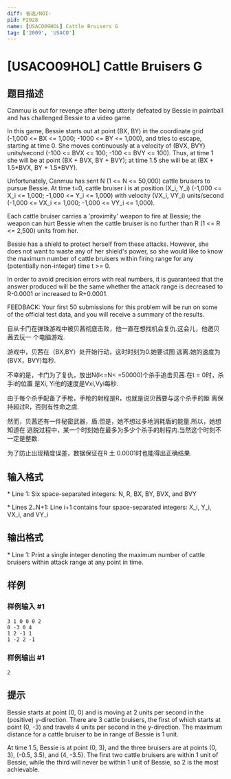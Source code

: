 ```yaml
---
diff: 省选/NOI-
pid: P2928
name: [USACO09HOL] Cattle Bruisers G
tag: ['2009', 'USACO']
---
```

# [USACO09HOL] Cattle Bruisers G
## 题目描述

Canmuu is out for revenge after being utterly defeated by Bessie in paintball and has challenged Bessie to a video game.

In this game, Bessie starts out at point (BX, BY) in the coordinate grid (-1,000 <= BX <= 1,000; -1000 <= BY <= 1,000), and tries to escape, starting at time 0. She moves continuously at a velocity of (BVX, BVY) units/second (-100 <= BVX <= 100; -100 <= BVY <= 100). Thus, at time 1 she will be at point (BX + BVX, BY + BVY); at time 1.5 she will be at (BX + 1.5\*BVX, BY + 1.5\*BVY).

Unfortunately, Canmuu has sent N (1 <= N <= 50,000) cattle bruisers to pursue Bessie.  At time t=0, cattle bruiser i is at position (X\_i, Y\_i) (-1,000 <= X\_i <= 1,000; -1,000 <= Y\_i <= 1,000) with velocity (VX\_i, VY\_i) units/second (-1,000 <= VX\_i <= 1,000; -1,000 <= VY\_i <= 1,000).

Each cattle bruiser carries a 'proximity' weapon to fire at Bessie; the weapon can hurt Bessie when the cattle bruiser is no further than R (1 <= R <= 2,500) units from her.

Bessie has a shield to protect herself from these attacks. However, she does not want to waste any of her shield's power, so she would like to know the maximum number of cattle bruisers within firing range for any (potentially non-integer) time t >= 0.

In order to avoid precision errors with real numbers, it is guaranteed that the answer produced will be the same whether the attack range is decreased to R-0.0001 or increased to R+0.0001.

FEEDBACK: Your first 50  submissions for this problem will be run on some of the official test data, and you will receive a summary of the results.

自从卡门在弹珠游戏中被贝茜彻底击败，他一直在想找机会复仇.这会儿，他邀贝茜去玩一 个电脑游戏.

游戏中，贝茜在（BX,BY）处开始行动，这时时刻为0.她要试图 逃离.她的速度为(BVX，BVY)每秒.

不幸的是，卡门为了复仇，放出N(l<=N< =50000)个杀手追击贝茜.在t = 0时，杀手i的位置 是Xi, Yi他的速度是Vxi,Vyi每秒.

由于每个杀手配备了手枪，手枪的射程是R，也就是说贝茜要与这个杀手的距 离保持超过R，否则有性命之虞.

然而，贝茜还有一件秘密武器，盾.但是，她不想过多地消耗盾的能量.所以，她想知道在 逃脱过程中，某一个时刻她在最多为多少个杀手的射程内.当然这个时刻不一定是整数.

为了防止出现精度误差，数据保证在R 土 0.0001时也能得出正确结果.

## 输入格式

\* Line 1: Six space-separated integers: N, R, BX, BY, BVX, and BVY

\* Lines 2..N+1: Line i+1 contains four space-separated integers: X\_i, Y\_i, VX\_i, and VY\_i

## 输出格式

\* Line 1: Print a single integer denoting the maximum number of cattle bruisers within attack range at any point in time.

## 样例

### 样例输入 #1
```
3 1 0 0 0 2 
0 -3 0 4 
1 2 -1 1 
1 -2 2 -1 

```
### 样例输出 #1
```
2 

```
## 提示

Bessie starts at point (0, 0) and is moving at 2 units per second in the (positive) y-direction. There are 3 cattle bruisers, the first of which starts at point (0, -3) and travels 4 units per second in the y-direction. The maximum distance for a cattle bruiser to be in range of Bessie is 1 unit.


At time 1.5, Bessie is at point (0, 3), and the three bruisers are at points (0, 3), (-0.5, 3.5), and (4, -3.5). The first two cattle bruisers are within 1 unit of Bessie, while the third will never be within 1 unit of Bessie, so 2 is the most achievable.

